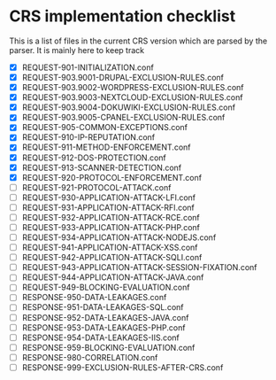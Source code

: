 # CRS implementation checklist

This is a list of files in the current CRS version which are parsed by the parser. It is mainly here to keep track

- [x] REQUEST-901-INITIALIZATION.conf
- [x] REQUEST-903.9001-DRUPAL-EXCLUSION-RULES.conf
- [x] REQUEST-903.9002-WORDPRESS-EXCLUSION-RULES.conf
- [x] REQUEST-903.9003-NEXTCLOUD-EXCLUSION-RULES.conf
- [x] REQUEST-903.9004-DOKUWIKI-EXCLUSION-RULES.conf
- [x] REQUEST-903.9005-CPANEL-EXCLUSION-RULES.conf
- [x] REQUEST-905-COMMON-EXCEPTIONS.conf
- [x] REQUEST-910-IP-REPUTATION.conf
- [x] REQUEST-911-METHOD-ENFORCEMENT.conf
- [x] REQUEST-912-DOS-PROTECTION.conf
- [x] REQUEST-913-SCANNER-DETECTION.conf
- [x] REQUEST-920-PROTOCOL-ENFORCEMENT.conf
- [ ] REQUEST-921-PROTOCOL-ATTACK.conf
- [ ] REQUEST-930-APPLICATION-ATTACK-LFI.conf
- [ ] REQUEST-931-APPLICATION-ATTACK-RFI.conf
- [ ] REQUEST-932-APPLICATION-ATTACK-RCE.conf
- [ ] REQUEST-933-APPLICATION-ATTACK-PHP.conf
- [ ] REQUEST-934-APPLICATION-ATTACK-NODEJS.conf
- [ ] REQUEST-941-APPLICATION-ATTACK-XSS.conf
- [ ] REQUEST-942-APPLICATION-ATTACK-SQLI.conf
- [ ] REQUEST-943-APPLICATION-ATTACK-SESSION-FIXATION.conf
- [ ] REQUEST-944-APPLICATION-ATTACK-JAVA.conf
- [ ] REQUEST-949-BLOCKING-EVALUATION.conf
- [ ] RESPONSE-950-DATA-LEAKAGES.conf
- [ ] RESPONSE-951-DATA-LEAKAGES-SQL.conf
- [ ] RESPONSE-952-DATA-LEAKAGES-JAVA.conf
- [ ] RESPONSE-953-DATA-LEAKAGES-PHP.conf
- [ ] RESPONSE-954-DATA-LEAKAGES-IIS.conf
- [ ] RESPONSE-959-BLOCKING-EVALUATION.conf
- [ ] RESPONSE-980-CORRELATION.conf
- [ ] RESPONSE-999-EXCLUSION-RULES-AFTER-CRS.conf

